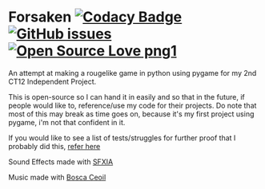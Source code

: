# Forsaken [![Codacy Badge](https://app.codacy.com/project/badge/Grade/035afacec86646e4824b11fcddc03f18)](https://www.codacy.com/gh/boopdev/forsaken/dashboard?utm_source=github.com&amp;utm_medium=referral&amp;utm_content=boopdev/forsaken&amp;utm_campaign=Badge_Grade)[![GitHub issues](https://img.shields.io/github/issues/Naereen/StrapDown.js.svg)](https://GitHub.com/boopdev/forsaken/issues/)[![Open Source Love png1](https://badges.frapsoft.com/os/v1/open-source.png?v=103)](https://github.com/ellerbrock/open-source-badges/)
An attempt at making a rougelike game in python using pygame for my 2nd CT12 Independent Project.

This is open-source so I can hand it in easily and so that in the future, if people would like to, reference/use my code for their projects. Do note that most of this may break as time goes on, because it's my first project using pygame, i'm not that confident in it.

If you would like to see a list of tests/struggles for further proof that I probably did this, [refer here](https://github.com/boopdev/pygame-learning)

Sound Effects made with [SFXIA](https://rxi.itch.io/sfxia)

Music made with [Bosca Ceoil](https://boscaceoil.net/)

